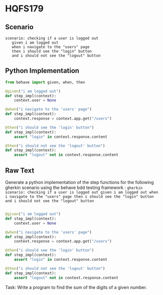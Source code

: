 # HQFS179
## Scenario
```gherkin
scenario: checking if a user is logged out 
   given i am logged out 
   when i navigate to the "users" page 
   then i should see the "login" button 
   and i should not see the "logout" button
```


## Python Implementation
```python
from behave import given, when, then

@given("i am logged out")
def step_impl(context):
    context.user = None

@when("i navigate to the 'users' page")
def step_impl(context):
    context.response = context.app.get("/users")

@then("i should see the 'login' button")
def step_impl(context):
    assert "login" in context.response.content

@then("i should not see the 'logout' button")
def step_impl(context):
    assert "logout" not in context.response.content
```


## Raw Text
Generate a python implementation of the step functions for the following gherkin scenario using the behave bdd testing framework : ```gherkin scenario: checking if a user is logged out given i am logged out when i navigate to the "users" page then i should see the "login" button and i should not see the "logout" button ```



```python from behave import given, when, then

@given("i am logged out")
def step_impl(context):
    context.user = None

@when("i navigate to the 'users' page")
def step_impl(context):
    context.response = context.app.get("/users")

@then("i should see the 'login' button")
def step_impl(context):
    assert "login" in context.response.content

@then("i should not see the 'logout' button")
def step_impl(context):
    assert "logout" not in context.response.content
```

Task: Write a program to find the sum of the digits of a given number.
